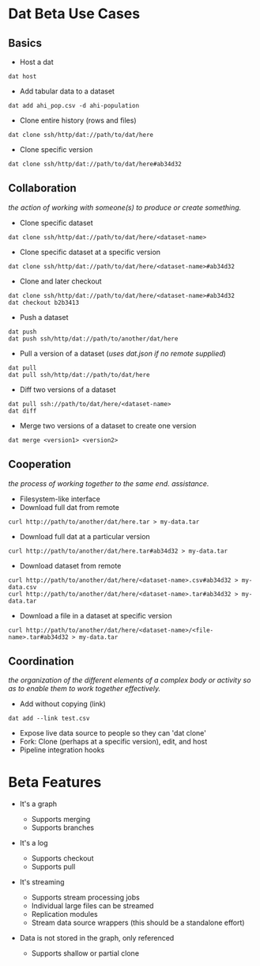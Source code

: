 # Dat Beta Use Cases

## Basics

- Host a dat
```
dat host
```
- Add tabular data to a dataset
```
dat add ahi_pop.csv -d ahi-population
```
- Clone entire history (rows and files)
```
dat clone ssh/http/dat://path/to/dat/here
```
- Clone specific version
```
dat clone ssh/http/dat://path/to/dat/here#ab34d32
```

## Collaboration
*the action of working with someone(s) to produce or create something.*

- Clone specific dataset
```
dat clone ssh/http/dat://path/to/dat/here/<dataset-name>
```
- Clone specific dataset at a specific version
```
dat clone ssh/http/dat://path/to/dat/here/<dataset-name>#ab34d32
```
- Clone and later checkout
```
dat clone ssh/http/dat://path/to/dat/here/<dataset-name>#ab34d32
dat checkout b2b3413
```
- Push a dataset
```
dat push
dat push ssh/http/dat://path/to/another/dat/here
```
- Pull a version of a dataset (*uses dat.json if no remote supplied*)
```
dat pull
dat pull ssh/http/dat://path/to/dat/here
```

- Diff two versions of a dataset
```
dat pull ssh://path/to/dat/here/<dataset-name>
dat diff
```

- Merge two versions of a dataset to create one version
```
dat merge <version1> <version2>
```

## Cooperation
*the process of working together to the same end. assistance.*

- Filesystem-like interface
- Download full dat from remote
```
curl http://path/to/another/dat/here.tar > my-data.tar
```
- Download full dat at a particular version
```
curl http://path/to/another/dat/here.tar#ab34d32 > my-data.tar
```
- Download dataset from remote
```
curl http://path/to/another/dat/here/<dataset-name>.csv#ab34d32 > my-data.csv
curl http://path/to/another/dat/here/<dataset-name>.tar#ab34d32 > my-data.tar
```
- Download a file in a dataset at specific version
```
curl http://path/to/another/dat/here/<dataset-name>/<file-name>.tar#ab34d32 > my-data.tar
```

## Coordination
*the organization of the different elements of a complex body or activity so as to enable them to work together effectively.*

- Add without copying (link)
```
dat add --link test.csv
```
- Expose live data source to people so they can 'dat clone'
- Fork: Clone (perhaps at a specific version), edit, and host
- Pipeline integration hooks

# Beta Features

- It's a graph
  - Supports merging
  - Supports branches

- It's a log
  - Supports checkout
  - Supports pull

- It's streaming
  - Supports stream processing jobs
  - Individual large files can be streamed
  - Replication modules
  - Stream data source wrappers (this should be a standalone effort)

- Data is not stored in the graph, only referenced
  - Supports shallow or partial clone
